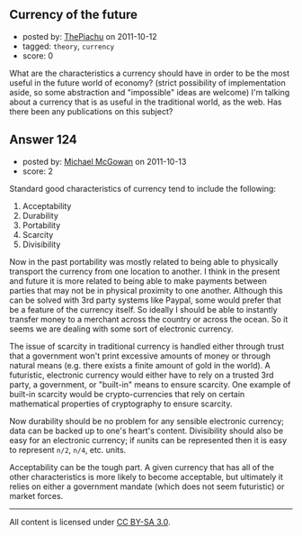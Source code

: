 ## Currency of the future

- posted by: [ThePiachu](https://stackexchange.com/users/-1/103-thepiachu) on 2011-10-12
- tagged: `theory`, `currency`
- score: 0

What are the characteristics a currency should have in order to be the most useful in the future world of economy? (strict possibility of implementation aside, so some abstraction and "impossible" ideas are welcome) I'm talking about a currency that is as useful in the traditional world, as the web. Has there been any publications on this subject?


## Answer 124

- posted by: [Michael McGowan](https://stackexchange.com/users/-1/40-michael-mcgowan) on 2011-10-13
- score: 2

Standard good characteristics of currency tend to include the following:

 1. Acceptability
 2. Durability
 3. Portability
 4. Scarcity
 5. Divisibility

Now in the past portability was mostly related to being able to physically transport the currency from one location to another.  I think in the present and future it is more related to being able to make payments between parties that may not be in physical proximity to one another.  Although this can be solved with 3rd party systems like Paypal, some would prefer that be a feature of the currency itself.  So ideally I should be able to instantly transfer money to a merchant across the country or across the ocean.  So it seems we are dealing with some sort of electronic currency.

The issue of scarcity in traditional currency is handled either through trust that a government won't print excessive amounts of money or through natural means (e.g. there exists a finite amount of gold in the world).  A futuristic, electronic currency would either have to rely on a trusted 3rd party, a government, or "built-in" means to ensure scarcity.  One example of built-in scarcity would be crypto-currencies that rely on certain mathematical properties of cryptography to ensure scarcity.

Now durability should be no problem for any sensible electronic currency; data can be backed up to one's heart's content.  Divisibility should also be easy for an electronic currency; if `n`units can be represented then it is easy to represent `n/2`, `n/4`, etc. units.

Acceptability can be the tough part.  A given currency that has all of the other characteristics is more likely to become acceptable, but ultimately it relies on either a government mandate (which does not seem futuristic) or market forces.



---

All content is licensed under [CC BY-SA 3.0](https://creativecommons.org/licenses/by-sa/3.0/).
